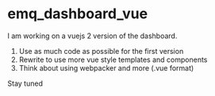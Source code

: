 # emq_dashboard_vue

I am working on a vuejs 2 version of the dashboard.

1. Use as much code as possible for the first version
2. Rewrite to use more vue style templates and components
3. Think about using webpacker and more (.vue format)

Stay tuned

